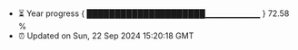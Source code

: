 - ⏳ Year progress { █████████████████████▁▁▁▁▁▁▁▁▁ } 72.58 %
- ⏰ Updated on Sun, 22 Sep 2024 15:20:18 GMT

